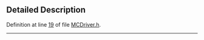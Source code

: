 ## Detailed Description

Definition at line <a href="MCDriver_8h-source.md#l00019" class="el">19</a> of file <a href="MCDriver_8h-source.md" class="el">MCDriver.h</a>.

------------------------------------------------------------------------

